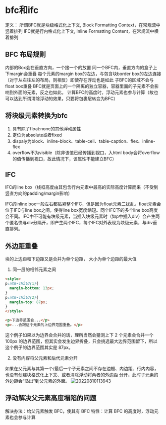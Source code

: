  # bfc和ifc

 定义： 所谓BFC就是块级格式化上下文, Block Formatting Context，在常规流中竖着排列
IFC就是行内格式化上下文, Inline Formatting Content，在常规流中横着排列

## BFC 布局规则

内部的Box会在垂直方向，一个接一个的放置
同一个BFC内，垂直方向的盒子上下margin会重叠
每个元素的margin box的左边，与包含块border box的左边连接（对于从右往左的布局，则相反）即使存在浮动也是如此
子BFC的区域不会与float box重叠
BFC就是页面上的一个隔离的独立容器，容器里面的子元素不会影响到外面的元素，反之也如此。
计算BFC的高度时，浮动元素也参与计算（故也可以达到所谓清除浮动的效果，只要将包裹层转变为BFC）

## 将块级元素转换为bfc

1. 具有除了float:none的其他浮动属性
2. 定位为absolute或者fixed
3. dispaly为block、inline-block、table-cell、table-caption、flex、inline-flex
4. overflow不为visible（除非该值已经传播到视口，入html body会将overflow的值传播到视口，故此情况下，该属性不能建立BFC）


## IFC

IFC的line box（线框高度由其包含行内元素中最高的实际高度计算而来（不受到竖直方向的padding/margin影响）

IFC的inline box一般左右都贴紧整个IFC，但是因为float元素二扰乱。float元素会位于IFC与line box之间，使得line box宽度缩短。同个IFC下的多个line box高度会不同。IFC中不可能有块级元素，当插入块级元素时（如p中插入div）会产生两个匿名快与div分隔开，即产生两个IFC，每个IFC对外表现为块级元素，与div垂直排列。

## 外边距重叠

块的上边距和下边距又是合并为单个边距， 大小为单个边距的最大值

1. 同一层的相邻元素之间

```html
<style>
p:nth-child(1){
  margin-bottom: 13px;
}
p:nth-child(2){
  margin-top: 87px;
}
</style>

<p>下边界范围会...</p>
<p>...会跟这个元素的上边界范围重叠。</p>
```
这个例子如果以为边界会合并的话，理所当然会猜测上下 2 个元素会合并一个 100px 的边界范围，但其实会发生边界折叠，只会挑选最大边界范围留下，所以这个例子的边界范围其实是 87px。

2. 没有内容将父元素和后代元素分开

如果在父元素与其第一个/最后一个子元素之间不存在边框、内边距、行内内容，也没有创建块格式化上下文、或者清除浮动将两者的外边距 分开，此时子元素的外边距会“溢出”到父元素的外面。
![20220810113943](https://xd-imgsubmit.oss-cn-beijing.aliyuncs.com/images/20220810113943.png)

## 浮动解决父元素高度塌陷的问题

解决办法：给父元素触发 BFC，使其有 BFC 特性：计算 BFC 的高度时，浮动元素也会参与计算